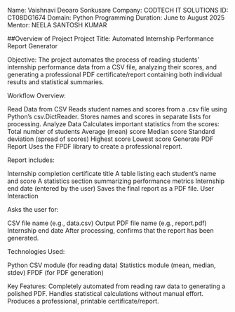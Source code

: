 Name: Vaishnavi Deoaro Sonkusare 
Company: CODTECH IT SOLUTIONS 
ID: CT08DG1674 
Domain: Python Programming 
Duration: June to August 2025 
Mentor: NEELA SANTOSH KUMAR

##Overview of Project
Project Title: Automated Internship Performance Report Generator

Objective:
The project automates the process of reading students’ internship performance data from a CSV file, analyzing their scores, and generating a professional PDF certificate/report containing both individual results and statistical summaries.

Workflow Overview:

Read Data from CSV
Reads student names and scores from a .csv file using Python’s csv.DictReader.
Stores names and scores in separate lists for processing.
Analyze Data
Calculates important statistics from the scores:
Total number of students
Average (mean) score
Median score
Standard deviation (spread of scores)
Highest score
Lowest score
Generate PDF Report
Uses the FPDF library to create a professional report.

Report includes:

Internship completion certificate title
A table listing each student’s name and score
A statistics section summarizing performance metrics
Internship end date (entered by the user)
Saves the final report as a PDF file.
User Interaction

Asks the user for:

CSV file name (e.g., data.csv)
Output PDF file name (e.g., report.pdf)
Internship end date
After processing, confirms that the report has been generated.

Technologies Used:

Python
CSV module (for reading data)
Statistics module (mean, median, stdev)
FPDF (for PDF generation)

Key Features:
Completely automated from reading raw data to generating a polished PDF.
Handles statistical calculations without manual effort.
Produces a professional, printable certificate/report.
